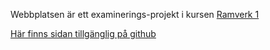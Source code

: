 Webbplatsen är ett examinerings-projekt i kursen [Ramverk 1](https://dbwebb.se/kurser/ramverk1-v2)

[Här finns sidan tillgänglig på github](https://github.com/klaswarna/ramverk1-proj)
